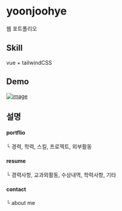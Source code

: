 # yoonjoohye
웹 포트폴리오

## Skill
vue + tailwindCSS

## Demo
[![image](https://user-images.githubusercontent.com/26542929/89775359-973e7a00-db42-11ea-9943-2d57d54ff6a6.png)](https://i.imgur.com/pditetx.mp4)

## 설명
#### portflio
└ 경력, 학력, 스킬, 프로젝트, 외부활동

#### resume
└ 경력사항, 교과외활동, 수상내역, 학력사항, 기타

#### contact
└ about me
